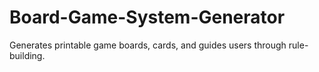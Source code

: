 # Board-Game-System-Generator
Generates printable game boards, cards, and guides users through rule-building. 
